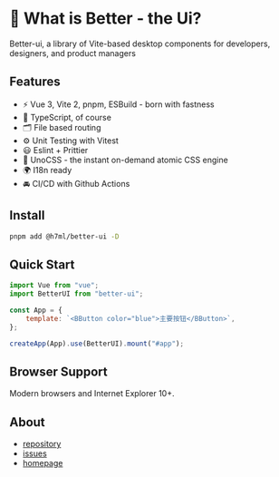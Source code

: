 # 🔨 What is Better - the Ui?

Better-ui, a library of Vite-based desktop components for developers, designers, and product managers

## Features

- ⚡ Vue 3, Vite 2, pnpm, ESBuild - born with fastness
- 🦾 TypeScript, of course
- 🗂 File based routing
- ⚙️ Unit Testing with Vitest
- 😃 Eslint + Prittier
- 🎨 UnoCSS - the instant on-demand atomic CSS engine
- 🌍 I18n ready
- 🚘 CI/CD with Github Actions

## Install

```bash
pnpm add @h7ml/better-ui -D
```

## Quick Start

```js
import Vue from "vue";
import BetterUI from "better-ui";

const App = {
    template: `<BButton color="blue">主要按钮</BButton>`,
};

createApp(App).use(BetterUI).mount("#app");
```

## Browser Support

Modern browsers and Internet Explorer 10+.

## About
- [repository](https://github.com/h7ml/better-ui)
- [issues](https://github.com/h7ml/better-ui/issues)
- [homepage](https://better-ui.github.io)
